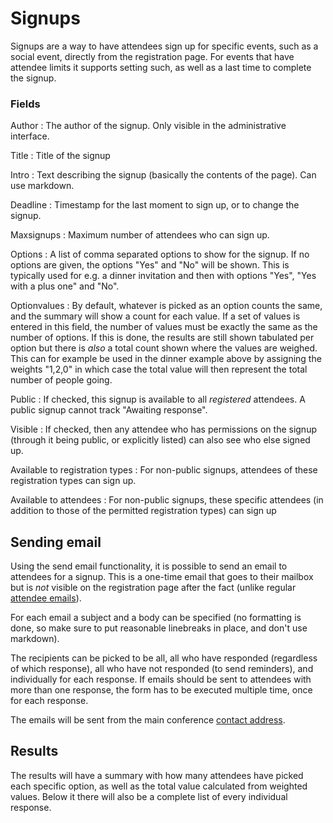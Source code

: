 # Signups

Signups are a way to have attendees sign up for specific events, such
as a social event, directly from the registration page. For events
that have attendee limits it supports setting such, as well as a last
time to complete the signup.

### Fields

Author
: The author of the signup. Only visible in the administrative
interface.

Title
: Title of the signup

Intro
: Text describing the signup (basically the contents of the page). Can
use markdown.

Deadline
: Timestamp for the last moment to sign up, or to change the signup.

Maxsignups
: Maximum number of attendees who can sign up.

Options
: A list of comma separated options to show for the signup. If no
options are given, the options "Yes" and "No" will be shown. This is
typically used for e.g. a dinner invitation and then with options
"Yes", "Yes with a plus one" and "No".

Optionvalues
: By default, whatever is picked as an option counts the same, and the
summary will show a count for each value. If a set of values is
entered in this field, the number of values must be exactly the same
as the number of options. If this is done, the results are still shown
tabulated per option but there is *also* a total count shown where the
values are weighed. This can for example be used in the dinner example
above by assigning the weights "1,2,0" in which case the total value
will then represent the total number of people going.

Public
: If checked, this signup is available to all *registered*
attendees. A public signup cannot track "Awaiting response".

Visible
: If checked, then any attendee who has permissions on the signup
(through it being public, or explicitly listed) can also see who else
signed up.

Available to registration types
: For non-public signups, attendees of these registration types can
sign up.

Available to attendees
: For non-public signups, these specific attendees (in addition to
those of the permitted registration types) can sign up

## Sending email

Using the send email functionality, it is possible to send an email to
attendees for a signup. This is a one-time email that goes to their
mailbox but is *not* visible on the registration page after the fact
(unlike regular [attendee emails](emails)).

For each email a subject and a body can be specified (no formatting is
done, so make sure to put reasonable linebreaks in place, and don't
use markdown).

The recipients can be picked to be all, all who have responded
(regardless of which response), all who have not responded (to send
reminders), and individually for each response. If emails should be
sent to attendees with more than one response, the form has to be
executed multiple time, once for each response.

The emails will be sent from the main conference
[contact address](super_conference).

## Results

The results will have a summary with how many attendees have picked
each specific option, as well as the total value calculated from
weighted values. Below it there will also be a complete list of every
individual response.
